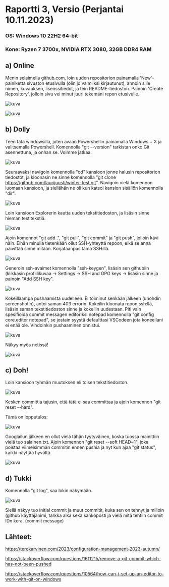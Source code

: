 # Raportti 3, Versio (Perjantai 10.11.2023)

### OS: Windows 10 22H2 64-bit
### Kone: Ryzen 7 3700x, NVIDIA RTX 3080, 32GB DDR4 RAM


## a) Online

Menin selaimella github.com, loin uuden repositorion painamalla 'New'-painiketta sivuston etusivulla (olin jo valmiiksi kirjautunut), annoin sille nimen, kuvauksen, lisenssitiedot, ja tein README-tiedoston. Painoin 'Create Repository', jolloin sivu vei minut juuri tekemäni repon etusivulle. 

![kuva](https://github.com/laurijuusti/Palvelinten-hallinta/assets/122888655/52c83c31-8675-40c0-bc2c-fb2c27cfb944)

![kuva](https://github.com/laurijuusti/Palvelinten-hallinta/assets/122888655/b5762cee-fdd9-458e-9827-78e6c721eaf3)


## b) Dolly

Teen tätä windowsilla, joten avaan Powershellin painamalla Windows + X ja valitsemalla Powershell. Komennolla "git --version" tarkistan onko Git asennettuna, ja onhan se. Voimme jatkaa. 

![kuva](https://github.com/laurijuusti/Palvelinten-hallinta/assets/122888655/371b1389-7bcf-48cf-a59a-488dad72a457)

Seuraavaksi navigoin komennolla "cd" kansioon jonne halusin repositorion tiedostot, ja kloonasin ne sinne komennolla "git clone https://github.com/laurijuusti/winter-test.git". Navigoin vielä komennon luomaan kansioon, ja siellähän ne oli kun katsoi kansion sisällön komennolla "dir".

![kuva](https://github.com/laurijuusti/Palvelinten-hallinta/assets/122888655/91a59b86-74cf-432b-86eb-ccf3e575371a)

Loin kansioon Explorerin kautta uuden tekstitiedoston, ja lisäsin sinne hieman testitekstiä. 

![kuva](https://github.com/laurijuusti/Palvelinten-hallinta/assets/122888655/1786b489-ad1b-45ce-b1d4-b09aee420bab)

Ajoin komennot "git add .", "git pull", "git commit" ja "git push", jolloin kävi näin. Eihän minulla tietenkään ollut SSH-yhteyttä repoon, eikä se anna päivittää sinne mitään. Korjataanpas tämä SSH:llä.

![kuva](https://github.com/laurijuusti/Palvelinten-hallinta/assets/122888655/9bb8718a-e488-4f07-9a2b-5e38ff6ef63a)

Generoin ssh-avaimet komennolla "ssh-keygen", lisäsin sen githubiin (klikkasin profiilikuvaa -> Settings -> SSH and GPG keys -> lisäsin sinne ja painoin "Add SSH key".

![kuva](https://github.com/laurijuusti/Palvelinten-hallinta/assets/122888655/b3b1721f-6be9-446b-8df8-fa500038fef7)

Kokeillaampa pushaamista uudelleen. Ei toiminut senkään jälkeen (unohdin screenshotin), antoi saman 403 errorin. Kokeilin kloonata repon ssh:llä, lisäsin saman tekstitiedoston sinne ja kokeilin uudestaan. Piti vain spesifioida commit messagen editoriksi notepad komennolla "git config core.editor notepad", se jostain syystä defaulttasi VSCodeen jota koneellani ei enää ole. Vihdoinkin pushaaminen onnistui. 

![kuva](https://github.com/laurijuusti/Palvelinten-hallinta/assets/122888655/a2773f81-1b96-454d-8ff8-7a27846dbc70)

Näkyy myös netissä!

![kuva](https://github.com/laurijuusti/Palvelinten-hallinta/assets/122888655/529f7298-87ac-4836-aa55-973513fb967f)


## c) Doh!

Loin kansioon tyhmän muutoksen eli toisen tekstitiedoston.

![kuva](https://github.com/laurijuusti/Palvelinten-hallinta/assets/122888655/9ff4bfd6-bb97-4ab8-8069-604491d4ce5e)

Kesken committia tajusin, että tätä ei saa committaa ja ajoin komennon "git reset --hard".

Tämä on lopputulos: 

![kuva](https://github.com/laurijuusti/Palvelinten-hallinta/assets/122888655/408cbf5c-7a92-4f8f-9fad-7748ed26c8b4)

Googlailun jälkeen en ollut vielä tähän tyytyväinen, koska tuossa mainittiin vielä tuo salainen.txt. Ajoin komennon "git reset --soft HEAD~1", joka poistaa viimeisimmän commitin ennen pushia ja nyt kun ajaa "git status", kaikki näyttää hyvältä. 

![kuva](https://github.com/laurijuusti/Palvelinten-hallinta/assets/122888655/37ba7ed4-443f-4a2d-ab6f-f18a19352d70)

## d) Tukki

Komennolla "git log", saa lokin näkymään. 

![kuva](https://github.com/laurijuusti/Palvelinten-hallinta/assets/122888655/fa197bd2-efdc-4d8c-aa2a-f0f0b5ce881c)

Siellä näkyy tuo initial commit ja muut commitit, kuka sen on tehnyt ja milloin (github käyttäjänimi, tarkka aika sekä sähköposti ja vielä mitä tehtiin commit IDn kera. (commit message)

## Lähteet:

https://terokarvinen.com/2023/configuration-management-2023-autumn/

https://stackoverflow.com/questions/1611215/remove-a-git-commit-which-has-not-been-pushed

https://stackoverflow.com/questions/10564/how-can-i-set-up-an-editor-to-work-with-git-on-windows





